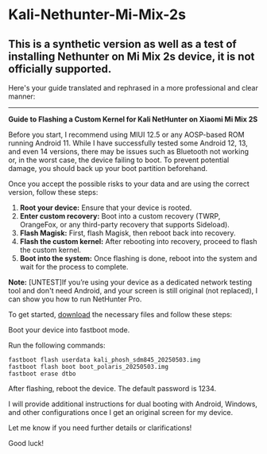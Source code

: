 # Kali-Nethunter-Mi-Mix-2s
## This is a synthetic version as well as a test of installing Nethunter on Mi Mix 2s device, it is not officially supported.
Here's your guide translated and rephrased in a more professional and clear manner:

---

**Guide to Flashing a Custom Kernel for Kali NetHunter on Xiaomi Mi Mix 2S**

Before you start, I recommend using MIUI 12.5 or any AOSP-based ROM running Android 11. While I have successfully tested some Android 12, 13, and even 14 versions, there may be issues such as Bluetooth not working or, in the worst case, the device failing to boot. To prevent potential damage, you should back up your boot partition beforehand.

Once you accept the possible risks to your data and are using the correct version, follow these steps:

1. **Root your device:** Ensure that your device is rooted.
2. **Enter custom recovery:** Boot into a custom recovery (TWRP, OrangeFox, or any third-party recovery that supports Sideload).
3. **Flash Magisk:** First, flash Magisk, then reboot back into recovery.
4. **Flash the custom kernel:** After rebooting into recovery, proceed to flash the custom kernel.
5. **Boot into the system:** Once flashing is done, reboot into the system and wait for the process to complete.

**Note:**
[UNTEST]If you’re using your device as a dedicated network testing tool and don't need Android, and your screen is still original (not replaced), I can show you how to run NetHunter Pro.

To get started, [download](https://github.com/Shubhamvis98/kali-pinephone/releases/tag/SDM845-20250503) the necessary files and follow these steps:

Boot your device into fastboot mode.

Run the following commands:
  ```
fastboot flash userdata kali_phosh_sdm845_20250503.img
fastboot flash boot boot_polaris_20250503.img 
fastboot erase dtbo
  ```
After flashing, reboot the device. The default password is 1234.

I will provide additional instructions for dual booting with Android, Windows, and other configurations once I get an original screen for my device.

Let me know if you need further details or clarifications!

Good luck!
